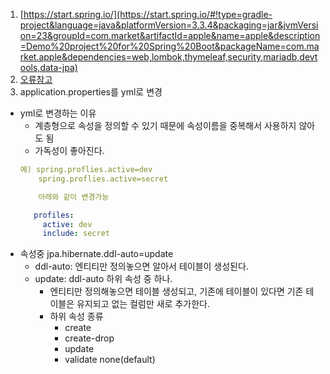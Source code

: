 1. [https://start.spring.io/](https://start.spring.io/#!type=gradle-project&language=java&platformVersion=3.3.4&packaging=jar&jvmVersion=23&groupId=com.market&artifactId=apple&name=apple&description=Demo%20project%20for%20Spring%20Boot&packageName=com.market.apple&dependencies=web,lombok,thymeleaf,security,mariadb,devtools,data-jpa)
2. [오류참고](https://velog.io/@peh4622/Spring-Could-not-resolve-all-dependencies-%EA%B4%80%EB%A0%A8-%EC%97%90%EB%9F%AC-%ED%95%B4%EA%B2%B0-%EB%B0%A9%EB%B2%95)
3. application.properties를 yml로 변경
  - yml로 변경하는 이유
     - 계층형으로 속성을 정의할 수 있기 때문에 속성이름을 중복해서 사용하지 않아도 됨
     - 가독성이 좋아진다.   
     ```yml
     예) spring.proflies.active=dev     
         spring.proflies.active=secret
     
         아래와 같이 변경가능
     
        profiles:
          active: dev  
          include: secret 
      ```
   - 속성중 jpa.hibernate.ddl-auto=update
      - ddl-auto: 엔티티만 정의놓으면 알아서 테이블이 생성된다.
      - update: ddl-auto 하위 속성 중 하나.
        - 엔티티만 정의해놓으면 테이블 생성되고, 기존에 테이블이 있다면 기존 테이블은 유지되고 없는 컬럼만 새로 추가한다. 
        - 하위 속성 종류
          - create
          - create-drop
          - update
          - validate
none(default)
